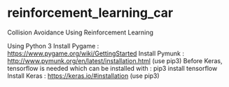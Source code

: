 # reinforcement_learning_car
Collision Avoidance Using Reinforcement Learning

Using Python 3
Install Pygame : https://www.pygame.org/wiki/GettingStarted
Install Pymunk : http://www.pymunk.org/en/latest/installation.html (use pip3)
Before Keras, tensorflow is needed which can be installed with : pip3 install tensorflow
Install Keras : https://keras.io/#installation (use pip3)
